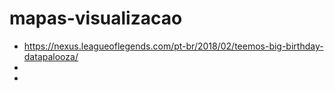# mapas-visualizacao
* https://nexus.leagueoflegends.com/pt-br/2018/02/teemos-big-birthday-datapalooza/
* 
* 
